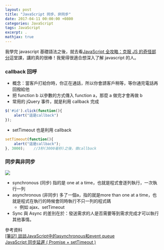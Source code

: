 ```yaml
---
layout: post
title: "JavaScript 同步、非同步"
date: 2017-04-11 00:00:00 +0800
categories: JavaScript
tags: JavaScript
excerpt: .
mathjax: true
---
```


我學完 javascript 基礎語法之後，就去看[JavaScript 全攻略：克服 JS 的奇怪部分](https://www.udemy.com/javascriptjs/learn/v4/content)這堂課，講的真的很棒！我覺得很適合想深入了解 javascript 的人。

### callback 回呼
* 概念：當客戶打給你時，你正在通話，所以你會請客戶稍等，等你通完電話再回撥給他
* 把 function b 以參數的方式傳入 function a，那麼 a 做完才會再做 b
* 常用的 jQuery 事件，就是利用 callback 完成
```js
$('#id').click(function(){ 
    alert("這是callback") 
});
```
* setTimeout 也是利用 callback
```js
setTimeout(function(){ 
    alert("這是callback"); 
}, 3000);    //3秒(3000毫秒)之後，做callback
```

### 同步與非同步
![](https://i.imgur.com/iRTIQdG.jpg)

* synchronous (同步) 指的是 one at a time，也就是程式會逐列執行，一次執行一列
* asynchronous (非同步) 多了一個a，指的就是more than one at a time，也就是程式在執行的時候會同時執行不只一列的程式碼
    * 例如 ajax、setTimeout
* Sync 與 Async 的差別在於：發送需求的人是否需要等到需求完成才可以執行其他事情。




參考資料<br>
[[筆記] 談談JavaScript中的asynchronous和event queue](https://pjchender.blogspot.tw/2016/01/javascriptasynchronousevent-queue.html)<br>
[JavaScript 同步延遲 ( Promise + setTimeout )](http://www.oxxostudio.tw/articles/201706/javascript-promise-settimeout.html)<br>